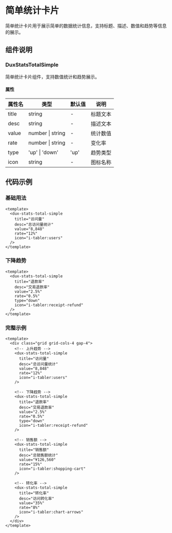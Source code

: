 # 简单统计卡片

简单统计卡片用于展示简单的数据统计信息，支持标题、描述、数值和趋势等信息的展示。

## 组件说明

### DuxStatsTotalSimple

简单统计卡片组件，支持数值统计和趋势展示。

#### 属性

| 属性名 | 类型             | 默认值 | 说明     |
| ------ | ---------------- | ------ | -------- |
| title  | string           | -      | 标题文本 |
| desc   | string           | -      | 描述文本 |
| value  | number \| string | -      | 统计数值 |
| rate   | number \| string | -      | 变化率   |
| type   | 'up' \| 'down'   | 'up'   | 趋势类型 |
| icon   | string           | -      | 图标名称 |

## 代码示例

### 基础用法

```vue
<template>
  <dux-stats-total-simple
    title="访问量"
    desc="总访问量统计"
    value="8,848"
    rate="12%"
    icon="i-tabler:users"
  />
</template>
```

### 下降趋势

```vue
<template>
  <dux-stats-total-simple
    title="退款率"
    desc="交易退款率"
    value="2.5%"
    rate="0.5%"
    type="down"
    icon="i-tabler:receipt-refund"
  />
</template>
```

### 完整示例

```vue
<template>
  <div class="grid grid-cols-4 gap-4">
    <!-- 上升趋势 -->
    <dux-stats-total-simple
      title="访问量"
      desc="总访问量统计"
      value="8,848"
      rate="12%"
      icon="i-tabler:users"
    />

    <!-- 下降趋势 -->
    <dux-stats-total-simple
      title="退款率"
      desc="交易退款率"
      value="2.5%"
      rate="0.5%"
      type="down"
      icon="i-tabler:receipt-refund"
    />

    <!-- 销售额 -->
    <dux-stats-total-simple
      title="销售额"
      desc="总销售额统计"
      value="¥126,560"
      rate="15%"
      icon="i-tabler:shopping-cart"
    />

    <!-- 转化率 -->
    <dux-stats-total-simple
      title="转化率"
      desc="访问转化率"
      value="35%"
      rate="8%"
      icon="i-tabler:chart-arrows"
    />
  </div>
</template>
```
